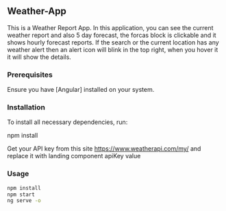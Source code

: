 ## Weather-App

This is a Weather Report App. In this application,  you can see the current weather report and also 5 day forecast, the forcas block is clickable and it shows hourly forecast reports. If the search or the current location has any weather alert then an alert icon will blink in the top right, when you hover it it will show the details.

### Prerequisites

Ensure you have [Angular] installed on your system.

### Installation

To install all necessary dependencies, run:

npm install

Get your API key from this site https://www.weatherapi.com/my/ 
and replace it with landing component apiKey value

### Usage
```bash
npm install
npm start
ng serve -o
